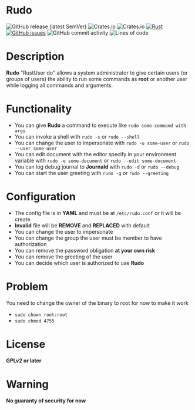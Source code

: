 # Rudo
![GitHub release (latest SemVer)](https://img.shields.io/github/v/release/remilauzier/rudo?style=flat-square)
![Crates.io](https://img.shields.io/crates/v/rudo?style=flat-square)
![Crates.io](https://img.shields.io/crates/d/rudo?style=flat-square)
[![Rust](https://github.com/remilauzier/rudo/actions/workflows/rust.yml/badge.svg)](https://github.com/remilauzier/rudo/actions/workflows/rust.yml)
[![GitHub issues](https://img.shields.io/github/issues/remilauzier/rudo?style=flat-square)](https://github.com/remilauzier/rudo/issues)
![GitHub commit activity](https://img.shields.io/github/commit-activity/m/remilauzier/rudo?style=flat-square)
![Lines of code](https://img.shields.io/tokei/lines/github/remilauzier/rudo?style=flat-square)
# Description
**Rudo** "RustUser do" allows a system administrator to give certain
users (or groups of users) the ability to run some commands
as **root** or another user while logging all commands and arguments.

# Functionality
* You can give **Rudo** a command to execute like `rudo some-command with-args`
* You can invoke a shell with `rudo -s` or `rudo --shell`
* You can change the user to impersonate with `rudo -u some-user` or `rudo --user some-user`
* You can edit document with the editor specify in your environment variable with `rudo -e some-document` or `rudo --edit some-document`
* You can log debug journal to **Journald** with `rudo -d` or `rudo --debug`
* You can start the user greeting with `rudo -g` or `rudo --greeting`

# Configuration
* The config file is in **YAML** and must be at `/etc/rudo.conf` or it will be create
* **Invalid** file will be **REMOVE** and **REPLACED** with default
* You can change the user to impersonate
* You can change the group the user must be member to have authorization
* You can remove the password obligation **at your own risk**
* You can remove the greeting of the user
* You can decide which user is authorized to use **Rudo**

# Problem
You need to change the owner of the binary to root for now to make it work
* `sudo chown root:root`
* `sudo chmod 4755`

# License
**GPLv2 or later**

# Warning
**No guaranty of security for now**
